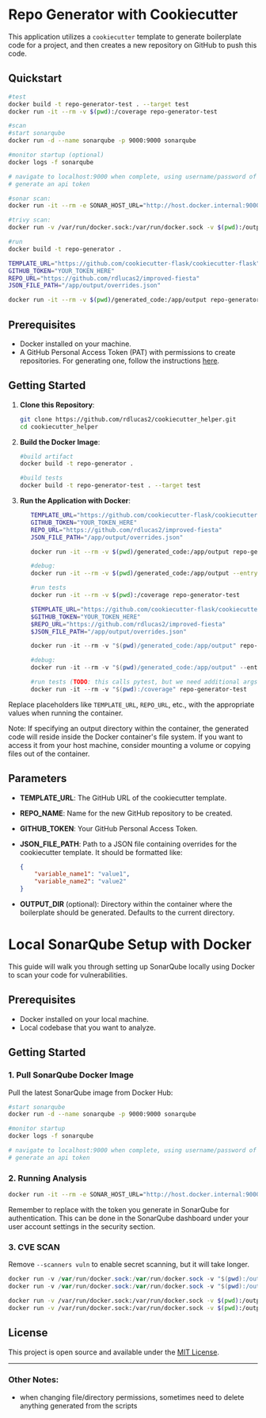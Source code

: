 # Repo Generator with Cookiecutter

This application utilizes a `cookiecutter` template to generate boilerplate code for a project, and then creates a new repository on GitHub to push this code.

## Quickstart

```bash
#test
docker build -t repo-generator-test . --target test
docker run -it --rm -v $(pwd):/coverage repo-generator-test

#scan
#start sonarqube
docker run -d --name sonarqube -p 9000:9000 sonarqube

#monitor startup (optional)
docker logs -f sonarqube

# navigate to localhost:9000 when complete, using username/password of admin/admin
# generate an api token

#sonar scan:
docker run -it --rm -e SONAR_HOST_URL="http://host.docker.internal:9000" -e SONAR_LOGIN="<your-generated-token>" -v $(pwd):/usr/src sonarsource/sonar-scanner-cli

#trivy scan:
docker run -v /var/run/docker.sock:/var/run/docker.sock -v $(pwd):/output aquasec/trivy image --format table --output /output/trivy-report.txt --scanners vuln repo-generator:latest

#run
docker build -t repo-generator .

TEMPLATE_URL="https://github.com/cookiecutter-flask/cookiecutter-flask"
GITHUB_TOKEN="YOUR_TOKEN_HERE"
REPO_URL="https://github.com/rdlucas2/improved-fiesta"
JSON_FILE_PATH="/app/output/overrides.json"

docker run -it --rm -v $(pwd)/generated_code:/app/output repo-generator --template_url $TEMPLATE_URL --repo_url $REPO_URL --token $GITHUB_TOKEN --json_file $JSON_FILE_PATH --output-dir /app/output
```

## Prerequisites

- Docker installed on your machine.
- A GitHub Personal Access Token (PAT) with permissions to create repositories. For generating one, follow the instructions [here](https://docs.github.com/en/github/authenticating-to-github/keeping-your-account-and-data-secure/creating-a-personal-access-token).

## Getting Started

1. **Clone this Repository**:
   
   ```bash
   git clone https://github.com/rdlucas2/cookiecutter_helper.git
   cd cookiecutter_helper
   ```

2. **Build the Docker Image**:

   ```bash
   #build artifact
   docker build -t repo-generator .

   #build tests
   docker build -t repo-generator-test . --target test
   ```

3. **Run the Application with Docker**:
   
   ```bash
      TEMPLATE_URL="https://github.com/cookiecutter-flask/cookiecutter-flask"
      GITHUB_TOKEN="YOUR_TOKEN_HERE"
      REPO_URL="https://github.com/rdlucas2/improved-fiesta"
      JSON_FILE_PATH="/app/output/overrides.json"

      docker run -it --rm -v $(pwd)/generated_code:/app/output repo-generator --template_url $TEMPLATE_URL --repo_url $REPO_URL --token $GITHUB_TOKEN --json_file $JSON_FILE_PATH --output-dir /app/output

      #debug:
      docker run -it --rm -v $(pwd)/generated_code:/app/output --entrypoint /bin/bash repo-generator

      #run tests
      docker run -it --rm -v $(pwd):/coverage repo-generator-test
   ```
   ```powershell
      $TEMPLATE_URL="https://github.com/cookiecutter-flask/cookiecutter-flask"
      $GITHUB_TOKEN="YOUR_TOKEN_HERE"
      $REPO_URL="https://github.com/rdlucas2/improved-fiesta"
      $JSON_FILE_PATH="/app/output/overrides.json"

      docker run -it --rm -v "$(pwd)/generated_code:/app/output" repo-generator --template_url $TEMPLATE_URL --repo_url $REPO_URL --token $GITHUB_TOKEN --json_file $JSON_FILE_PATH --output-dir /app/output

      #debug:
      docker run -it --rm -v "$(pwd)/generated_code:/app/output" --entrypoint /bin/bash repo-generator

      #run tests (TODO: this calls pytest, but we need additional args or better default CMD):
      docker run -it --rm -v "$(pwd):/coverage" repo-generator-test
   ```

Replace placeholders like `TEMPLATE_URL`, `REPO_URL`, etc., with the appropriate values when running the container.

Note: If specifying an output directory within the container, the generated code will reside inside the Docker container's file system. If you want to access it from your host machine, consider mounting a volume or copying files out of the container.

## Parameters

- **TEMPLATE_URL**: The GitHub URL of the cookiecutter template.
  
- **REPO_NAME**: Name for the new GitHub repository to be created.
  
- **GITHUB_TOKEN**: Your GitHub Personal Access Token.

- **JSON_FILE_PATH**: Path to a JSON file containing overrides for the cookiecutter template. It should be formatted like:

  ```json
  {
      "variable_name1": "value1",
      "variable_name2": "value2"
  }
  ```

- **OUTPUT_DIR** (optional): Directory within the container where the boilerplate should be generated. Defaults to the current directory.

# Local SonarQube Setup with Docker

This guide will walk you through setting up SonarQube locally using Docker to scan your code for vulnerabilities.

## Prerequisites

- Docker installed on your local machine.
- Local codebase that you want to analyze.

## Getting Started

### 1. Pull SonarQube Docker Image

Pull the latest SonarQube image from Docker Hub:

```bash
#start sonarqube
docker run -d --name sonarqube -p 9000:9000 sonarqube

#monitor startup
docker logs -f sonarqube

# navigate to localhost:9000 when complete, using username/password of admin/admin
# generate an api token
```

### 2. Running Analysis

```bash
docker run -it --rm -e SONAR_HOST_URL="http://host.docker.internal:9000" -e SONAR_LOGIN="<your-generated-token>" -v "$(pwd):/usr/src" sonarsource/sonar-scanner-cli
```

Remember to replace <your-generated-token> with the token you generate in SonarQube for authentication. This can be done in the SonarQube dashboard under your user account settings in the security section.

### 3. CVE SCAN

Remove ```--scanners vuln``` to enable secret scanning, but it will take longer.

```powershell
docker run -v /var/run/docker.sock:/var/run/docker.sock -v "$(pwd):/output" aquasec/trivy image --format table --output /output/trivy-report.txt --scanners vuln repo-generator:latest
docker run -v /var/run/docker.sock:/var/run/docker.sock -v "$(pwd):/output" aquasec/trivy image --format json --output /output/trivy-report.json --scanners vuln repo-generator:latest
```

```bash
docker run -v /var/run/docker.sock:/var/run/docker.sock -v $(pwd):/output aquasec/trivy image --format table --output /output/trivy-report.txt --scanners vuln repo-generator:latest
docker run -v /var/run/docker.sock:/var/run/docker.sock -v $(pwd):/output aquasec/trivy image --format json --output /output/trivy-report.json --scanners vuln repo-generator:latest
```

## License

This project is open source and available under the [MIT License](LICENSE).

---

### Other Notes:
- when changing file/directory permissions, sometimes need to delete anything generated from the scripts
